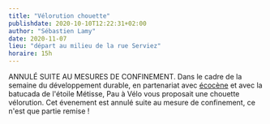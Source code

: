 ```yaml
---
title: "Vélorution chouette"
publishdate: 2020-10-10T12:22:31+02:00
author: "Sébastien Lamy"
date: 2020-11-07
lieu: "départ au milieu de la rue Serviez"
horaire: 15h
---
```


ANNULÉ SUITE AU MESURES DE CONFINEMENT.
Dans le cadre de la semaine du développement durable, en partenariat avec [écocène][]
et avec la batucada de l'étoile Métisse, Pau à Vélo vous proposait une chouette
vélorution. Cet évenement est annulé suite au mesure de confinement, ce n'est que
partie remise !

<!--more-->


[^1]: _La vélorution, anagramme de révolution commençant par vélo, est le nom d'un mouvement international qui cherche à encourager la population à se libérer de l'emprise des transports polluants dans les déplacements quotidiens. <br> Le terme désigne également des rassemblements cyclistes, plus connus sous le nom de « masse critique ». Ces évènements ont pour but de promouvoir la bicyclette et la mobilité active dans les déplacements quotidiens, ainsi que faire pression sur les pouvoirs publics pour obtenir de meilleures infrastructures cyclables et réduire la place de la voiture individuelle en ville. (Source : Wikipédia)._

[écocène]: https://www.ecocene.fr/
